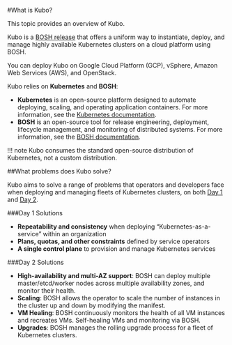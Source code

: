 #What is Kubo?

This topic provides an overview of Kubo.

Kubo is a [BOSH release](https://github.com/cloudfoundry-incubator/kubo-release) that offers a uniform way to instantiate, deploy, and manage highly available Kubernetes clusters on a cloud platform using BOSH. 

You can deploy Kubo on Google Cloud Platform (GCP), vSphere, Amazon Web Services (AWS), and OpenStack.

Kubo relies on **Kubernetes** and **BOSH**:

* **Kubernetes** is an open-source platform designed to automate deploying, scaling, and operating application containers. For more information, see the [Kubernetes documentation](https://kubernetes.io/docs/home/).
* **BOSH** is an open-source tool for release engineering, deployment, lifecycle management, and monitoring of distributed systems. For more information, see the [BOSH documentation](https://bosh.io/docs).

!!! note
	Kubo consumes the standard open-source distribution of Kubernetes, not a custom distribution. 

##What problems does Kubo solve?

Kubo aims to solve a range of problems that operators and developers face when deploying and managing fleets of Kubernetes clusters, on both [Day 1](#day-1-solutions) and [Day 2](#day-2-solutions).

###Day 1 Solutions

* **Repeatability and consistency** when deploying “Kubernetes-as-a-service” within an organization
* **Plans, quotas, and other constraints** defined by service operators
* **A single control plane** to provision and manage Kubernetes services

###Day 2 Solutions

* **High-availability and multi-AZ support**: BOSH can deploy multiple master/etcd/worker nodes across multiple availability zones, and monitor their health.
* **Scaling**: BOSH allows the operator to scale the number of instances in the cluster up and down by modifying the manifest.
* **VM Healing**: BOSH continuously monitors the health of all VM instances and recreates VMs. 
Self-healing VMs and monitoring via BOSH.
* **Upgrades**: BOSH manages the rolling upgrade process for a fleet of Kubernetes clusters.
